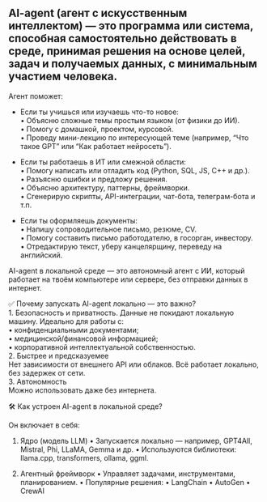 ## AI-agent (агент с искусственным интеллектом) — это программа или система, способная самостоятельно действовать в среде, принимая решения на основе целей, задач и получаемых данных, с минимальным участием человека.
Агент поможет:
- Если ты учишься или изучаешь что-то новое:  
	•	Объясню сложные темы простым языком (от физики до ИИ).  
	•	Помогу с домашкой, проектом, курсовой.  
	•	Проведу мини-лекцию по интересующей теме (например, “Что такое GPT” или “Как работает нейросеть”).  

- Если ты работаешь в ИТ или смежной области:  
	•	Помогу написать или отладить код (Python, SQL, JS, C++ и др.).  
	•	Разъясню ошибки и предложу решения.  
	•	Объясню архитектуру, паттерны, фреймворки.  
	•	Сгенерирую скрипты, API-интеграции, чат-бота, телеграм-бота и т.п.  

- Если ты оформляешь документы:  
	•	Напишу сопроводительное письмо, резюме, CV.  
	•	Помогу составить письмо работодателю, в госорган, инвестору.  
	•	Отредактирую текст, уберу канцелярщину, переведу на английский.  

AI-agent в локальной среде — это автономный агент с ИИ, который работает на твоём компьютере или сервере, без отправки данных в интернет.

✅ Почему запускать AI-agent локально — это важно?  
	1.	Безопасность и приватность. Данные не покидают локальную машину. Идеально для работы с:  
	             •	конфиденциальными документами;  
	             •	медицинской/финансовой информацией;  
	             •	корпоративной интеллектуальной собственностью.  
        2.	Быстрее и предсказуемее  
                Нет зависимости от внешнего API или облаков. Всё работает локально, без задержек от сети.  	
        3.	Автономность    
               Можно использовать даже без интернета.

🛠️ Как устроен AI-agent в локальной среде?

Он включает в себя:

1. Ядро (модель LLM)
	•	Запускается локально — например, GPT4All, Mistral, Phi, LLaMA, Gemma и др.
	•	Используются библиотеки: llama.cpp, transformers, ollama, ggml.

2. Агентный фреймворк
	•	Управляет задачами, инструментами, планированием.
	•	Популярные решения:
	•	LangChain
	•	AutoGen
	•	CrewAI
